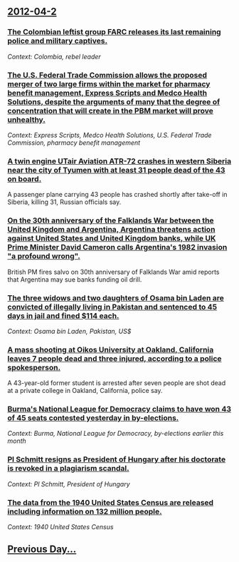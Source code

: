 ## [2012-04-2](/news/2012/04/2/index.md)

### [The Colombian leftist group FARC releases its last remaining police and military captives. ](/news/2012/04/2/the-colombian-leftist-group-farc-releases-its-last-remaining-police-and-military-captives.md)
_Context: Colombia, rebel leader_

### [The U.S. Federal Trade Commission allows the proposed merger of two large firms within the market for pharmacy benefit management, Express Scripts and Medco Health Solutions, despite the arguments of many that the degree of concentration that will create in the PBM market will prove unhealthy. ](/news/2012/04/2/the-u-s-federal-trade-commission-allows-the-proposed-merger-of-two-large-firms-within-the-market-for-pharmacy-benefit-management-express-s.md)
_Context: Express Scripts, Medco Health Solutions, U.S. Federal Trade Commission, pharmacy benefit management_

### [A twin engine UTair Aviation ATR-72 crashes in western Siberia near the city of Tyumen with at least 31 people dead of the 43 on board. ](/news/2012/04/2/a-twin-engine-utair-aviation-atr-72-crashes-in-western-siberia-near-the-city-of-tyumen-with-at-least-31-people-dead-of-the-43-on-board.md)
A passenger plane carrying 43 people has crashed shortly after take-off in Siberia, killing 31, Russian officials say.

### [On the 30th anniversary of the Falklands War between the United Kingdom and Argentina, Argentina threatens action against United States and United Kingdom banks, while UK Prime Minister David Cameron calls Argentina's 1982 invasion "a profound wrong". ](/news/2012/04/2/on-the-30th-anniversary-of-the-falklands-war-between-the-united-kingdom-and-argentina-argentina-threatens-action-against-united-states-and.md)
British PM fires salvo on 30th anniversary of Falklands War amid reports that Argentina may sue banks funding oil drill.

### [The three widows and two daughters of Osama bin Laden are convicted of illegally living in Pakistan and sentenced to 45 days in jail and fined $114 each. ](/news/2012/04/2/the-three-widows-and-two-daughters-of-osama-bin-laden-are-convicted-of-illegally-living-in-pakistan-and-sentenced-to-45-days-in-jail-and-fin.md)
_Context: Osama bin Laden, Pakistan, US$_

### [A mass shooting at Oikos University at Oakland, California leaves 7 people dead and three injured, according to a police spokesperson. ](/news/2012/04/2/a-mass-shooting-at-oikos-university-at-oakland-california-leaves-7-people-dead-and-three-injured-according-to-a-police-spokesperson.md)
A 43-year-old former student is arrested after seven people are shot dead at a private college in Oakland, California, police say.

### [Burma's National League for Democracy claims to have won 43 of 45 seats contested yesterday in by-elections. ](/news/2012/04/2/burma-s-national-league-for-democracy-claims-to-have-won-43-of-45-seats-contested-yesterday-in-by-elections.md)
_Context: Burma, National League for Democracy, by-elections earlier this month_

### [Pl Schmitt resigns as President of Hungary after his doctorate is revoked in a plagiarism scandal. ](/news/2012/04/2/pal-schmitt-resigns-as-president-of-hungary-after-his-doctorate-is-revoked-in-a-plagiarism-scandal.md)
_Context: Pl Schmitt, President of Hungary_

### [The data from the 1940 United States Census are released including information on 132 million people. ](/news/2012/04/2/the-data-from-the-1940-united-states-census-are-released-including-information-on-132-million-people.md)
_Context: 1940 United States Census_

## [Previous Day...](/news/2012/04/1/index.md)

